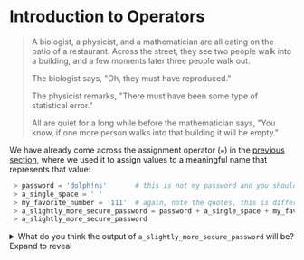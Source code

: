 # Introduction to Operators

> A biologist, a physicist, and a mathematician are all eating on the patio of a restaurant. Across the street, they see two people walk into a building, and a few moments later three people walk out.
>
> The biologist says, "Oh, they must have reproduced."
>
> The physicist remarks, "There must have been some type of statistical error."
>
> All are quiet for a long while before the mathematician says, "You know, if one more person walks into that building it will be empty."

We have already come across the assignment operator (` = `) in the [previous section](variables.md), where we used it to assign values to a meaningful name that represents that value:
```python
 > password = 'dolph!ns'       # this is not my password and you should never store passwords in code
 > a_single_space = ' '
 > my_favorite_number = '111'  # again, note the quotes, this is different from 111 (without quotes), more on this in the next section
 > a_slightly_more_secure_password = password + a_single_space + my_favorite_number
 > a_slightly_more_secure_password
```
<details>
  <summary>What do you think the output of <code>a_slightly_more_secure_password</code> will be? Expand to reveal</summary>
  <code>
     # Well, it would be the same as:

     > 'dolph!ns' + ' ' + '111' 

    => 'dolp!ns 111'
  </code>
</details>
